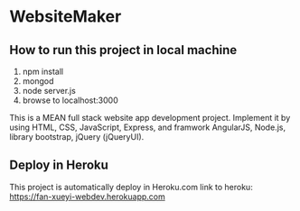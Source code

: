 # WebsiteMaker

## How to run this project in local machine

1. npm install
2. mongod
3. node server.js
4. browse to localhost:3000

This is a MEAN full stack website app development project. Implement it by using HTML, CSS, JavaScript, Express, and framwork AngularJS, Node.js, library bootstrap, jQuery (jQueryUI). 

## Deploy in Heroku

This project is automatically deploy in Heroku.com
link to heroku: <a>https://fan-xueyi-webdev.herokuapp.com</a>
